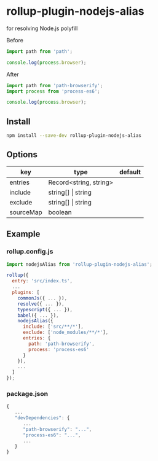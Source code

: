 # rollup-plugin-nodejs-alias

for resolving Node.js polyfill 


Before
```js
import path from 'path';

console.log(process.browser);
```

After
```js
import path from 'path-browserify';
import process from 'process-es6';

console.log(process.browser);
```


## Install

```sh
npm install --save-dev rollup-plugin-nodejs-alias
```

## Options

| key       | type                   | default |
|-----------|------------------------|---------|
| entries   | Record<string, string> |         |
| include   | string[] \| string     |         |
| exclude   | string[] \| string     |         |
| sourceMap | boolean                |         |

## Example

### rollup.config.js

```js
import nodejsAlias from 'rollup-plugin-nodejs-alias';

rollup({
  entry: 'src/index.ts',
  ...
  plugins: [
    commonJs({ ... }),
    resolve({ ... }),
    typescript({ ... }),
    babel({ ... }),
    nodejsAlias({
      include: ['src/**/*'],
      exclude: ['node_modules/**/*'],
      entries: {
        path: 'path-browserify',
        process: 'process-es6'
      }
    }),
    ...
  ]
});

```

### package.json

```js
{
   ...
   "devDependencies": {
      ...
      "path-browserify": "...",
      "process-es6": "...",
      ...
   }
}
```
